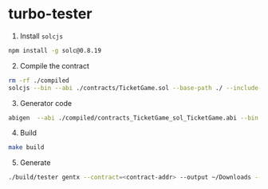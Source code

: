 # turbo-tester

1. Install `solcjs`

```bash
npm install -g solc@0.8.19
```

2. Compile the contract

```bash
rm -rf ./compiled
solcjs --bin --abi ./contracts/TicketGame.sol --base-path ./ --include-path ./node_modules/ --output-dir ./compiled/
```

3. Generator code

```bash
abigen  --abi ./compiled/contracts_TicketGame_sol_TicketGame.abi --bin ./compiled/contracts_TicketGame_sol_TicketGame.bin --pkg gen --type TicketGame --out ./simple/gen/TicketGame.go
```

4. Build

```bash
make build
```

5. Generate

```bash
./build/tester gentx --contract=<contract-addr> --output ~/Downloads --url http://localhost:8545 --chain-id 1333 --count 10 --gas-fee-cap 150000 --gas-tip-cap 50000 --gas-limit 200000
```
